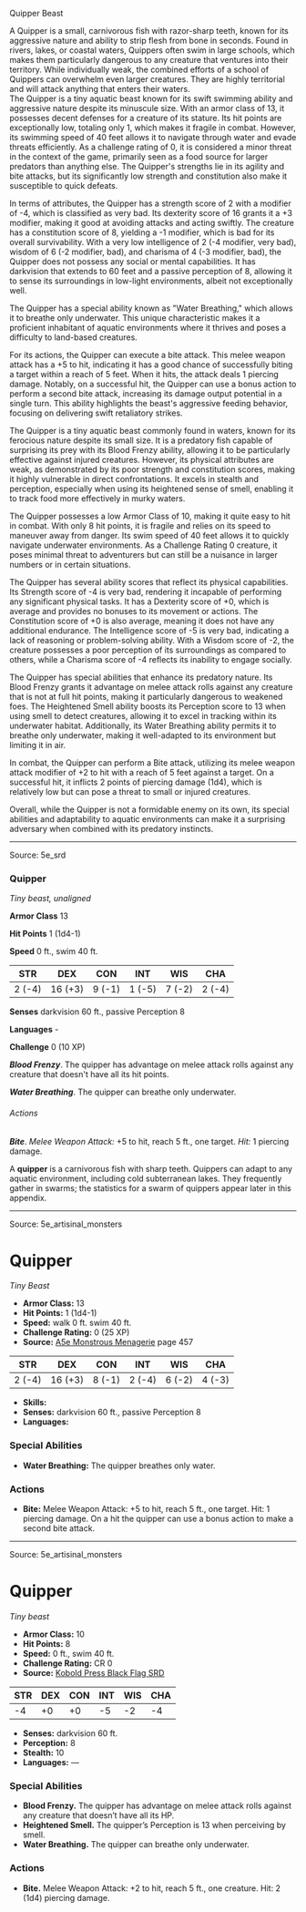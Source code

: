 <MonsterName/>Quipper</MonsterName>
<CreatureType/>Beast</CreatureType>

<summary>A Quipper is a small, carnivorous fish with razor-sharp teeth, known for its aggressive nature and ability to strip flesh from bone in seconds. Found in rivers, lakes, or coastal waters, Quippers often swim in large schools, which makes them particularly dangerous to any creature that ventures into their territory. While individually weak, the combined efforts of a school of Quippers can overwhelm even larger creatures. They are highly territorial and will attack anything that enters their waters.</summary>

<summary>The Quipper is a tiny aquatic beast known for its swift swimming ability and aggressive nature despite its minuscule size. With an armor class of 13, it possesses decent defenses for a creature of its stature. Its hit points are exceptionally low, totaling only 1, which makes it fragile in combat. However, its swimming speed of 40 feet allows it to navigate through water and evade threats efficiently. As a challenge rating of 0, it is considered a minor threat in the context of the game, primarily seen as a food source for larger predators than anything else. The Quipper's strengths lie in its agility and bite attacks, but its significantly low strength and constitution also make it susceptible to quick defeats.</summary>

<detail>

In terms of attributes, the Quipper has a strength score of 2 with a modifier of -4, which is classified as very bad. Its dexterity score of 16 grants it a +3 modifier, making it good at avoiding attacks and acting swiftly. The creature has a constitution score of 8, yielding a -1 modifier, which is bad for its overall survivability. With a very low intelligence of 2 (-4 modifier, very bad), wisdom of 6 (-2 modifier, bad), and charisma of 4 (-3 modifier, bad), the Quipper does not possess any social or mental capabilities. It has darkvision that extends to 60 feet and a passive perception of 8, allowing it to sense its surroundings in low-light environments, albeit not exceptionally well.

The Quipper has a special ability known as "Water Breathing," which allows it to breathe only underwater. This unique characteristic makes it a proficient inhabitant of aquatic environments where it thrives and poses a difficulty to land-based creatures.

For its actions, the Quipper can execute a bite attack. This melee weapon attack has a +5 to hit, indicating it has a good chance of successfully biting a target within a reach of 5 feet. When it hits, the attack deals 1 piercing damage. Notably, on a successful hit, the Quipper can use a bonus action to perform a second bite attack, increasing its damage output potential in a single turn. This ability highlights the beast's aggressive feeding behavior, focusing on delivering swift retaliatory strikes.

The Quipper is a tiny aquatic beast commonly found in waters, known for its ferocious nature despite its small size. It is a predatory fish capable of surprising its prey with its Blood Frenzy ability, allowing it to be particularly effective against injured creatures. However, its physical attributes are weak, as demonstrated by its poor strength and constitution scores, making it highly vulnerable in direct confrontations. It excels in stealth and perception, especially when using its heightened sense of smell, enabling it to track food more effectively in murky waters. 

The Quipper possesses a low Armor Class of 10, making it quite easy to hit in combat. With only 8 hit points, it is fragile and relies on its speed to maneuver away from danger. Its swim speed of 40 feet allows it to quickly navigate underwater environments. As a Challenge Rating 0 creature, it poses minimal threat to adventurers but can still be a nuisance in larger numbers or in certain situations.

The Quipper has several ability scores that reflect its physical capabilities. Its Strength score of -4 is very bad, rendering it incapable of performing any significant physical tasks. It has a Dexterity score of +0, which is average and provides no bonuses to its movement or actions. The Constitution score of +0 is also average, meaning it does not have any additional endurance. The Intelligence score of -5 is very bad, indicating a lack of reasoning or problem-solving ability. With a Wisdom score of -2, the creature possesses a poor perception of its surroundings as compared to others, while a Charisma score of -4 reflects its inability to engage socially.

The Quipper has special abilities that enhance its predatory nature. Its Blood Frenzy grants it advantage on melee attack rolls against any creature that is not at full hit points, making it particularly dangerous to weakened foes. The Heightened Smell ability boosts its Perception score to 13 when using smell to detect creatures, allowing it to excel in tracking within its underwater habitat. Additionally, its Water Breathing ability permits it to breathe only underwater, making it well-adapted to its environment but limiting it in air.

In combat, the Quipper can perform a Bite attack, utilizing its melee weapon attack modifier of +2 to hit with a reach of 5 feet against a target. On a successful hit, it inflicts 2 points of piercing damage (1d4), which is relatively low but can pose a threat to small or injured creatures. 

Overall, while the Quipper is not a formidable enemy on its own, its special abilities and adaptability to aquatic environments can make it a surprising adversary when combined with its predatory instincts.</detail>



---

Source: 5e_srd

### Quipper

*Tiny beast, unaligned*

**Armor Class** 13

**Hit Points** 1 (1d4-1)

**Speed** 0 ft., swim 40 ft.

| STR    | DEX     | CON    | INT    | WIS    | CHA    |
|--------|---------|--------|--------|--------|--------|
| 2 (-4) | 16 (+3) | 9 (-1) | 1 (-5) | 7 (-2) | 2 (-4) |

**Senses** darkvision 60 ft., passive Perception 8

**Languages** -

**Challenge** 0 (10 XP)

***Blood Frenzy***. The quipper has advantage on melee attack rolls against any creature that doesn't have all its hit points.

***Water Breathing***. The quipper can breathe only underwater.

###### Actions

***Bite***. *Melee Weapon Attack:* +5 to hit, reach 5 ft., one target. *Hit:* 1 piercing damage.

A **quipper** is a carnivorous fish with sharp teeth. Quippers can adapt to any aquatic environment, including cold subterranean lakes. They frequently gather in swarms; the statistics for a swarm of quippers appear later in this appendix.



---

Source: 5e_artisinal_monsters

# Quipper

*Tiny* *Beast*

- **Armor Class:** 13
- **Hit Points:** 1 (1d4-1)
- **Speed:** walk 0 ft. swim 40 ft.
- **Challenge Rating:** 0 (25 XP)
- **Source:** [A5e Monstrous Menagerie](https://enpublishingrpg.com/products/level-up-monstrous-menagerie-a5e) page 457

| STR | DEX | CON | INT | WIS | CHA |
| --- | --- | --- | --- | --- | --- |
| 2 (-4) | 16 (+3) | 8 (-1) | 2 (-4) | 6 (-2) | 4 (-3) |

- **Skills:** 
- **Senses:** darkvision 60 ft., passive Perception 8
- **Languages:** 

### Special Abilities

- **Water Breathing:** The quipper breathes only water.

### Actions

- **Bite:** Melee Weapon Attack: +5 to hit, reach 5 ft., one target. Hit: 1 piercing damage. On a hit  the quipper can use a bonus action to make a second bite attack.






---

Source: 5e_artisinal_monsters

# Quipper

*Tiny beast*

- **Armor Class:** 10
- **Hit Points:** 8
- **Speed:** 0 ft., swim 40 ft.
- **Challenge Rating:** CR 0
- **Source:** [Kobold Press Black Flag SRD](https://koboldpress.com/black-flag-roleplaying/)

| STR | DEX | CON | INT | WIS | CHA |
| --- | --- | --- | --- | --- | --- |
| -4 | +0 | +0 | -5 | -2 | -4 |

- **Senses:** darkvision 60 ft.
- **Perception:** 8
- **Stealth:** 10
- **Languages:** —

### Special Abilities

- **Blood Frenzy.** The quipper has advantage on melee attack rolls against any creature that doesn’t have all its HP.
- **Heightened Smell.** The quipper’s Perception is 13 when perceiving by smell.
- **Water Breathing.** The quipper can breathe only underwater.

### Actions

- **Bite.** Melee Weapon Attack: +2 to hit, reach 5 ft., one creature. Hit: 2 (1d4) piercing damage.



